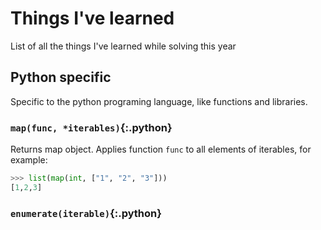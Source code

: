 # Things I've learned
List of all the things I've learned while solving this year
## Python specific
Specific to the python programing language, like functions and libraries.
### `map(func, *iterables)`{:.python}
Returns map object. Applies function `func` to all elements of iterables, for example:
```python
>>> list(map(int, ["1", "2", "3"]))
[1,2,3]
```
### `enumerate(iterable)`{:.python}
